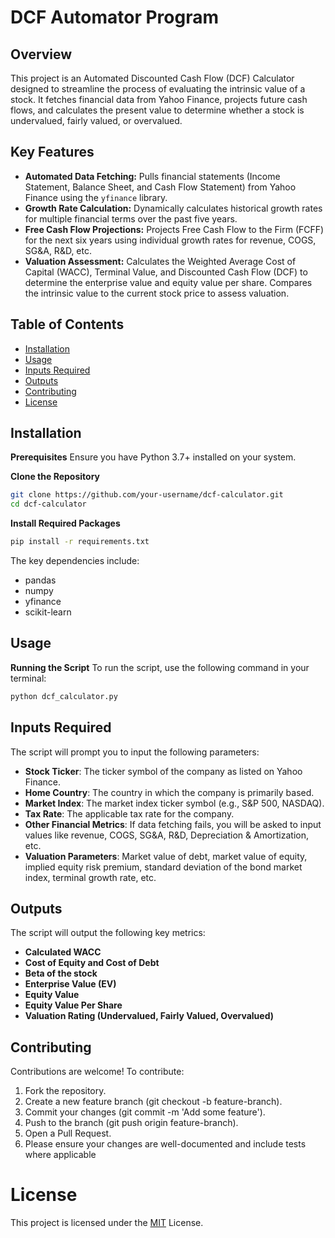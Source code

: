 # DCF Automator Program

## Overview
This project is an Automated Discounted Cash Flow (DCF) Calculator designed to streamline the process of evaluating the intrinsic value of a stock. It fetches financial data from Yahoo Finance, projects future cash flows, and calculates the present value to determine whether a stock is undervalued, fairly valued, or overvalued.

## Key Features

- **Automated Data Fetching:** Pulls financial statements (Income Statement, Balance Sheet, and Cash Flow Statement) from Yahoo Finance using the `yfinance` library.
- **Growth Rate Calculation:** Dynamically calculates historical growth rates for multiple financial terms over the past five years.
- **Free Cash Flow Projections:** Projects Free Cash Flow to the Firm (FCFF) for the next six years using individual growth rates for revenue, COGS, SG&A, R&D, etc.
- **Valuation Assessment:** Calculates the Weighted Average Cost of Capital (WACC), Terminal Value, and Discounted Cash Flow (DCF) to determine the enterprise value and equity value per share. Compares the intrinsic value to the current stock price to assess valuation.

## Table of Contents

- [Installation](#installation)
- [Usage](#usage)
- [Inputs Required](#inputs-required)
- [Outputs](#outputs)
- [Contributing](#contributing)
- [License](#license)

## Installation
**Prerequisites**
Ensure you have Python 3.7+ installed on your system.

**Clone the Repository**
```bash
git clone https://github.com/your-username/dcf-calculator.git
cd dcf-calculator
```

**Install Required Packages**
```bash
pip install -r requirements.txt
```

The key dependencies include:
- pandas
- numpy
- yfinance
- scikit-learn

## Usage

**Running the Script**
To run the script, use the following command in your terminal:

```bash
python dcf_calculator.py
```

## Inputs Required 
The script will prompt you to input the following parameters:

- **Stock Ticker**: The ticker symbol of the company as listed on Yahoo Finance.
- **Home Country**: The country in which the company is primarily based.
- **Market Index**: The market index ticker symbol (e.g., S&P 500, NASDAQ).
- **Tax Rate**: The applicable tax rate for the company.
- **Other Financial Metrics**: If data fetching fails, you will be asked to input values like revenue, COGS, SG&A, R&D, Depreciation & Amortization, etc.
- **Valuation Parameters**: Market value of debt, market value of equity, implied equity risk premium, standard deviation of the bond market index, terminal growth rate, etc.

## Outputs
The script will output the following key metrics:

- **Calculated WACC**
- **Cost of Equity and Cost of Debt**
- **Beta of the stock**
- **Enterprise Value (EV)**
- **Equity Value**
- **Equity Value Per Share**
- **Valuation Rating (Undervalued, Fairly Valued, Overvalued)**

## Contributing

Contributions are welcome! To contribute:

1. Fork the repository.
2. Create a new feature branch (git checkout -b feature-branch).
3. Commit your changes (git commit -m 'Add some feature').
4. Push to the branch (git push origin feature-branch).
5. Open a Pull Request.
6. Please ensure your changes are well-documented and include tests where applicable

# License
This project is licensed under the [MIT](https://opensource.org/license/mit) License.







